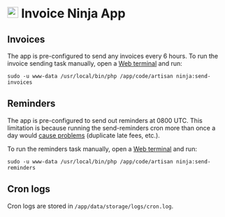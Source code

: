 # <img src="/img/invoiceninja-logo.png" width="25px"> Invoice Ninja App

## Invoices

The app is pre-configured to send any invoices every 6 hours. To run the invoice
sending task manually, open a [Web terminal](/documentation/apps/#web-terminal) and run:

```
sudo -u www-data /usr/local/bin/php /app/code/artisan ninja:send-invoices
```

## Reminders

The app is pre-configured to send out reminders at 0800 UTC. This limitation
is because running the send-reminders cron more than once a day would
[cause problems](https://github.com/invoiceninja/invoiceninja/issues/1921#issuecomment-368806883)
(duplicate late fees, etc.).

To run the reminders task manually, open a [Web terminal](/documentation/apps/#web-terminal) and run:

```
sudo -u www-data /usr/local/bin/php /app/code/artisan ninja:send-reminders
```

## Cron logs

Cron logs are stored in `/app/data/storage/logs/cron.log`.


